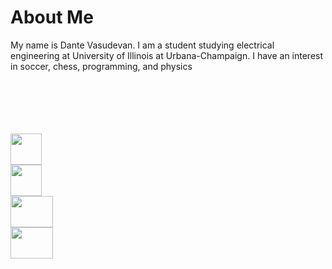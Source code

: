 <head>
  <link rel="shortcut icon" sizes="16x16 32x32 64x64" href="Favicon.png" type="image/x-icon" />
</head>

# About Me

My name is Dante Vasudevan.
I am a student studying electrical engineering at University of Illinois at Urbana-Champaign. I have an interest in soccer, chess, programming, and physics

<br>
<br>
<br>
<br>
<br>
<div class="container space-around">
  <div><a href="https://github.com/Speedyflames" target="_blank"><img src="https://image.flaticon.com/icons/svg/25/25231.svg" width="50" height="50"></a></div>
  <div><a href="www.linkedin.com/in/dantevasudevan" target="_blank"><img src="https://upload.wikimedia.org/wikipedia/commons/thumb/c/ca/LinkedIn_logo_initials.png/600px-LinkedIn_logo_initials.png" width="50" height="50"></a></div>
  <div><a href="https://www.youtube.com/channel/UCxHx9sbwcqApbpsxXJZp23g" target="_blank"><img src="https://seeklogo.com/images/Y/youtube-icon-logo-521820CDD7-seeklogo.com.png" width="68" height="50"></a></div>
  <div><a href="mailto:dantevasudevan@gmail.com? subject=subject text"><img src="http://3.bp.blogspot.com/-O231QKWcdH0/VGIFcFuWo5I/AAAAAAAAPnE/S3a8H6twUoE/s1600/logo_gmail_color_112in128dp.png" width="68" height="50"></a></div>
</div>

